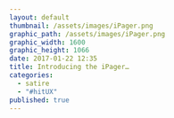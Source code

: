 ```yaml
---
layout: default
thumbnail: /assets/images/iPager.png
graphic_path: /assets/images/iPager.png
graphic_width: 1600
graphic_height: 1066
date: 2017-01-22 12:35
title: Introducing the iPager…
categories:
  - satire
  - "#hitUX"
published: true
---
```

